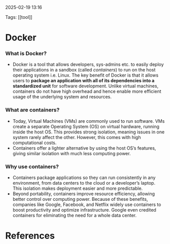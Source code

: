 2025-02-19 13:16


Tags: [[tool]] 

# Docker
### What is Docker?
- Docker is a tool that allows developers, sys-admins etc. to easily deploy their applications in a sandbox (called _containers_) to run on the host operating system i.e. Linux. The key benefit of Docker is that it allows users to **package an application with all of its dependencies into a standardized unit** for software development. Unlike virtual machines, containers do not have high overhead and hence enable more efficient usage of the underlying system and resources.
### What are containers?
- Today, Virtual Machines (VMs) are commonly used to run software. VMs create a separate Operating System (OS) on virtual hardware, running inside the host OS. This provides strong isolation, meaning issues in one system rarely affect the other. However, this comes with high computational costs.
- Containers offer a lighter alternative by using the host OS’s features, giving similar isolation with much less computing power.
### Why use containers?
- Containers package applications so they can run consistently in any environment, from data centers to the cloud or a developer’s laptop. This isolation makes deployment easier and more predictable.
- Beyond portability, containers improve resource efficiency, allowing better control over computing power. Because of these benefits, companies like Google, Facebook, and Netflix widely use containers to boost productivity and optimize infrastructure. Google even credited containers for eliminating the need for a whole data center.

# References
